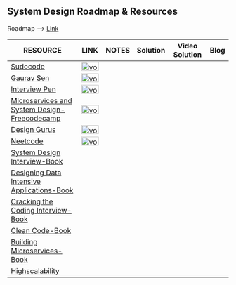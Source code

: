 ## System Design Roadmap & Resources

Roadmap --> [Link](https://whimsical.com/system-design-roadmap-RD4Hx4HtzXJQQHncHLdzoA)

|     RESOURCE   |    LINK | NOTES   | Solution | Video Solution |    Blog     |
| --------------- | ---------- | ------ | -------- | -------------- | ----------- |
| [Sudocode]() | <a href="https://www.youtube.com/playlist?list=PLTCrU9sGyburBw9wNOHebv9SjlE4Elv5a" title="Image from freepnglogos.com"><img src="https://www.freepnglogos.com/uploads/youtube-play-red-logo-png-transparent-background-6.png" height="20" width="40" alt="youtube play red logo png transparent background" /></a> | 
| [Gaurav Sen]() | <a href="https://www.youtube.com/playlist?list=PLMCXHnjXnTnvo6alSjVkgxV-VH6EPyvoX" title="Image from freepnglogos.com"><img src="https://www.freepnglogos.com/uploads/youtube-play-red-logo-png-transparent-background-6.png" height="20" width="40" alt="youtube play red logo png transparent background" /></a> |
| [Interview Pen]() | <a href="https://www.youtube.com/playlist?list=PLPkuArhPxxQGkbl-_STo8FFxBBB4ri-tl" title="Image from freepnglogos.com"><img src="https://www.freepnglogos.com/uploads/youtube-play-red-logo-png-transparent-background-6.png" height="20" width="40" alt="youtube play red logo png transparent background" /></a> |
| [Microservices and System Design-Freecodecamp]() | <a href="https://www.youtube.com/watch?v=hmkF77F9TLw" title="Image from freepnglogos.com"><img src="https://www.freepnglogos.com/uploads/youtube-play-red-logo-png-transparent-background-6.png" height="20" width="40" alt="youtube play red logo png transparent background" /></a> |
| [Design Gurus]() |<a href="https://www.youtube.com/@designgurus1173/videos" title="Image from freepnglogos.com"><img src="https://www.freepnglogos.com/uploads/youtube-play-red-logo-png-transparent-background-6.png" height="20" width="40" alt="youtube play red logo png transparent background" /></a> |
| [Neetcode]() | <a href="https://www.youtube.com/playlist?list=PLot-Xpze53le35rQuIbRET3YwEtrcJfdt" title="Image from freepnglogos.com"><img src="https://www.freepnglogos.com/uploads/youtube-play-red-logo-png-transparent-background-6.png" height="20" width="40" alt="youtube play red logo png transparent background" /></a> |
| [System Design Interview-Book]() |
| [Designing Data Intensive Applications-Book]() |
| [Cracking the Coding Interview-Book]() |
| [Clean Code-Book]() |
| [Building Microservices-Book]() |
| [Highscalability](http://highscalability.com) |

